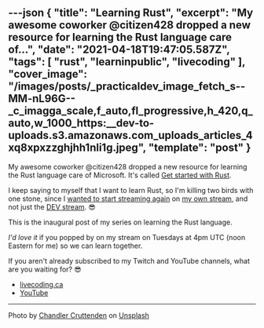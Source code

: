 ---json
{
  "title": "Learning Rust",
  "excerpt": "My awesome coworker @citizen428 dropped a new resource for learning the Rust language care of...",
  "date": "2021-04-18T19:47:05.587Z",
  "tags": [
    "rust",
    "learninpublic",
    "livecoding"
  ],
  "cover_image": "/images/posts/_practicaldev_image_fetch_s--MM-nL96G--_c_imagga_scale,f_auto,fl_progressive,h_420,q_auto,w_1000_https:__dev-to-uploads.s3.amazonaws.com_uploads_articles_4xq8xpxzzghjhh1nli1g.jpeg",
  "template": "post"
}
---
My awesome coworker @citizen428 dropped a new resource for learning the Rust language care of Microsoft. It's called [Get started with Rust](https://docs.microsoft.com/en-us/learn/paths/rust-first-steps/).

I keep saying to myself that I want to learn Rust, so I'm killing two birds with one stone, since I [wanted to start streaming again](https://dev.to/nickytonline/my-twitch-stream-setup-2m0c) on [my own stream](https://livecoding.ca), and not just the [DEV stream](https://twitch.tv/thepracticaldev). 😎

This is the inaugural post of my series on learning the Rust language.

<em>I'd love it</em> if you popped by on my stream on Tuesdays at 4pm UTC (noon Eastern for me) so we can learn together.

If you aren't already subscribed to my Twitch and YouTube channels, what are you waiting for? 😎

* [livecoding.ca](https://livecoding.ca)
* [YouTube](https://www.youtube.com/watch?v=eSVxhbbfT34&list=PLcR4ZgxWXeIAFF1MYfuoGa6FeksKcMz-O)

---

Photo by <a href="https://unsplash.com/@chanphoto?utm_source=unsplash&utm_medium=referral&utm_content=creditCopyText">Chandler Cruttenden</a> on <a href="https://unsplash.com/s/photos/crab?utm_source=unsplash&utm_medium=referral&utm_content=creditCopyText">Unsplash</a>
